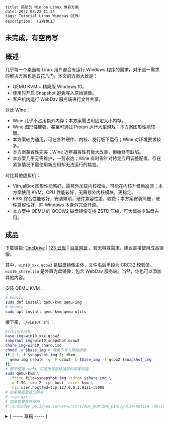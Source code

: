 ```
title: 简陋的 Win on Linux 兼容方案
date: 2022.08.22 11:54
tags: Tutorial Linux Windows QEMU
description: （正在施工）
```

## **未完成，有空再写**

## 概述

几乎每一个桌面端 Linux 用户都会有运行 Windows 程序的需求，对于这一需求的解决方案也是五花八门。本文的方案大致是：

- QEMU KVM + 精简版 Windows 10。
- 使用时开启 Snapshot 避免写入原始镜像。
- 客户机内运行 WebDav 服务端进行文件共享。

对比 Wine：

- Wine 几乎不占用额外内存；本方案需占用固定大小内存。
- Wine 图形性能强，甚至可通过 Proton 运行大型游戏；本方案图形性能较弱。
- 本方案较为通用，可在各种硬件、内核、发行版下运行；Wine 对环境要求较多。
- 本方案兼容性完美；Wine 近年兼容性有极大改善，但始终有缺陷。
- 本方案几乎无需维护，一劳永逸；Wine 有时需针对特定应用调整配置，存在紧急情况下需使用新应用却无法运行的尴尬。

对比其他虚拟机：

- VitrualBox 图形性能略好，需额外加载内核模块，可能在内核升级后崩溃；本方案使用 KVM，CPU 性能较好，无需额外内核模块，更稳定。
- ESXi 综合性能较好，安装繁琐，硬件兼容性差，收费；本方案安装简便，硬件兼容性好，除 Windows 本身外完全开源。
- 本方案中 QEMU 的 QCOW2 磁盘镜像支持 ZSTD 压缩，可大幅减少磁盘占用。

## 成品

下载链接: [OneDrive](https://1drv.ms/u/s!AndLPYbx5v06kh_hMRzLhgoTqOvN) | [123 云盘](https://www.123pan.com/s/SfI0Vv-yDEhd) | [百度网盘](https://pan.baidu.com/s/1M0zD537bNU5i78pcIyYk_w) 。若无特殊需求，建议直接使用成品镜像。

其中，`win10_xxx.qcow2` 是磁盘镜像主体，文件名后半段为 CRC32 校验值。`win10_share.iso` 是外置光盘镜像，包含 WebDav 服务端。当然，你也可以添加其他内容。

安装 QEMU KVM：

```sh
# Fedora
sudo dnf install qemu-kvm qemu-img
# Ubuntu
sudo apt install qemu-kvm qemu-utils
```

接下来，`./win10(.sh)`：

```sh
#!/bin/bash
base_img=win10_xxx.qcow2
snapshot_img=win10_snapshot.qcow2
share_img=win10_share.iso
chmod -w $base_img # 确保不写入原始镜像
if [ ! -f $snapshot_img ]; then
  qemu-img create -q -F qcow2 -b $base_img -f qcow2 $snapshot_img
fi
# 若不使用 sudo，可能出现鼠标捕获异常等问题
sudo qemu-kvm \
  -drive file=$snapshot_img -cdrom $share_img \
  -m 1.5G -smp 2 -cpu host -accel kvm \
  -nic user,hostfwd=tcp:127.0.0.1:9121-:5000
# 如果需要更高分辨率
# -vga qxl
# 如果需要音频支持
# -audiodev pa,id=pa,server=unix:${XDG_RUNTIME_DIR}/pulse/native -device intel-hda -device hda-duplex,audiodev=pa,mixer=off
```

<details>
<summary> [ ----- 草稿 ----- ] </summary>

关于镜像：

```
* 未激活。个人认为这不影响使用，且 KMS 激活存在过期的麻烦。
* 默认 Administrator 账户，禁用 UAC 等几乎所有安全相关功能。
* 注销后立刻自动登录，方便在外置光盘镜像中修改分辨率和缩放设置。
* 集成常用运行库和精简版输入法，不加入额外内容。建议将自定义内容写入外置光盘镜像。
* 使用中文版系统，因为国内某些软件在英文系统下会出现问题。也许你可以使用 Tiny10 自己做一个。

----- 集成内容 -----
.NET Framework (32, 64) * (2.0, 3.0, 3.5, 4.6)
MS Visual C++ Redist (32, 64) * (2005, 2008, 2010, 2013, 2015-2022)
搜狗五笔输入法 (支持拼音)

----- 来源信息 -----
安装镜像: Windows 10 三杰版 LTSB 2016 SE http://wuyou.net/forum.php?mod=viewthread&tid=411792
输入法: 搜狗五笔输入法 v5.2 正式版 for All Windows http://wuyou.net/forum.php?mod=viewthread&tid=428671
WebDav 服务端: DUFS https://github.com/sigoden/dufs
```

```sh
#!/bin/bash

# ensure run as root
if [[ $EUID -ne 0 ]]; then
  sudo $0 $*
  exit
fi

base_img=/run/media/kkocdko/data/win/pkgs/sys-imgs/win10_4006825f.qcow2
share_img=/run/media/kkocdko/data/win/pkgs/sys-imgs/win10_share.iso
tmpfs_dir=/home/kkocdko/misc/tmpfs
snapshot_img=$tmpfs_dir/win10_snapshot.qcow2
if [ ! -d $tmpfs_dir ]; then
  /home/kkocdko/misc/apps/ramdisk
fi
if [ ! -f $snapshot_img ]; then
  qemu-img create -f qcow2 -b $base_img -F qcow2 -o compression_type=zstd $snapshot_img &> /dev/null
  echo a new qemu snapshot image was created
fi
# use sudo, weaken the input grab
sudo qemu-kvm -drive file=$snapshot_img -cdrom $share_img -m 1.5G -cpu host -accel kvm -smp 2 -nic user,hostfwd=tcp:127.0.0.1:9121-:5000
# -vga qxl -device qxl
```

本页是《 LSW - 简陋的 Linux 上的 Win 兼容方案 》的目录。各篇链接如下：

0. 目录，起源

1. 选型：比较方案，协议限制

2. 制作：配置选项，选择镜像，装载，调整缩放

3. 交互：文件共享，网络

4. 应用：常用软件与技巧，搜狗五笔输入法

5. 优化：快照，差分，减小镜像体积，纯净化

```sh
# use udf to support long file name
mkisofs -udf -o share.iso ./share
qemu-img create -f qcow2 -o compression_type=zstd,preallocation=off win10.qcow2 32G
qemu-kvm -cdrom /run/media/kkocdko/data/win/pkgs/WinPE/WePE_2.2_10-64.iso -drive file=win10.qcow2 -drive file=share.iso,media=cdrom -boot once=d -m 1.5G -cpu host -accel kvm -smp 2
qemu-img convert -p -f qcow2 -O qcow2 -c -o compression_type=zstd,preallocation=off win10.qcow2 win10-zstd.qcow2
qemu-kvm -drive file=win10.qcow2 -m 1.5G -cpu host -accel kvm -smp 2

qemu-img create -f qcow2 -b win10_71c68d8d.qcow2 -F qcow2 -o compression_type=zstd snapshot.qcow2

qemu-kvm -cdrom /run/media/kkocdko/data/win/pkgs/WinPE/WePE_2.2_10-64.iso -drive file=/run/media/kkocdko/data/win/pkgs/sys-imgs/win10_22b7d436.qcow2 -boot once=d -m 2G -cpu host -accel kvm -smp 4

sudo qemu-kvm -cdrom /run/media/kkocdko/data/win/pkgs/WinPE/WePE_2.2_10-64.iso -drive file=/run/media/kkocdko/data/win/pkgs/sys-imgs/win10_22b7d436.qcow2 -drive file=/home/kkocdko/misc/reg/share.iso,media=cdrom -boot once=d -m 2G -cpu host -accel kvm -smp 4

sudo qemu-kvm -cdrom /run/media/kkocdko/data/win/pkgs/WinPE/WePE_2.2_10-64.iso -drive file=win10.qcow2 -drive file=win10_old.qcow2 -boot once=d -m 2G -cpu host -accel kvm -smp 4

sudo qemu-kvm \
  -drive file=win10.qcow2 -cdrom /run/media/kkocdko/data/win/pkgs/WinPE/WePE_2.2_10-64.iso \
  -boot once=d -m 2G -cpu host -accel kvm -smp 4 \
  -nic user,hostfwd=tcp:127.0.0.1:9121-:5000 -drive file=share.iso,media=cdrom \
  -audiodev id=jack,driver=jack

删除显示器设置： # HKEY_LOCAL_MACHINE\SYSTEM\ControlSet001\Control\GraphicsDrivers\Configuration\MSBDD...
自动启动挂载光盘中的 batch

sudo qemu-kvm -drive file=win10.qcow2 -m 2G -cpu host -accel kvm -smp 4


ide channel limit, if too many cdrom mount ,error

```

| Scale | DPI | DPI (Hex) | Name        |
| ----- | --- | --------- | ----------- |
| 100 % | 96  | 0x0060    | default     |
| 125 % | 120 | 0x0078    | medium      |
| 150 % | 144 | 0x0090    | larger      |
| 200 % | 192 | 0x00c0    | extra-large |
| 250 % | 240 | 0x00f0    | custom      |
| 300 % | 288 | 0x0120    | custom      |
| 400 % | 384 | 0x0180    | custom      |
| 500 % | 480 | 0x01e0    | custom      |

```
Windows Registry Editor Version 5.00

[HKEY_LOCAL_MACHINE\SOFTWARE\Microsoft\Windows NT\CurrentVersion\Winlogon]
"DefaultUserName"="Administrator"
"DefaultPassword"=""
"AutoAdminLogon"="1"
"ForceAutoLogon"=dword:00000001
"ForceUnlockLogon"=dword:00000001

[HKEY_CURRENT_USER\SOFTWARE\Microsoft\Windows\CurrentVersion\Explorer\Serialize]
"StartupDelayInMSec"=dword:00000000
```

https://docs.microsoft.com/en-us/windows-hardware/manufacture/desktop/dpi-related-apis-and-registry-settings

最近在尝试努力弄出一个方便的 Win10 镜像，在 QEMU 中运行，以满足我偶尔的使用 Windows 的需求。我希望让这个镜像足够小，只读，并且让

1. 请区分“收缩”和“压缩”的区别。不能混为一谈。

2. 在磁盘镜像中写入文件，镜像会被“撑开”。删除了文件后，要想让镜像回到原本的大小，需要“收缩”镜像。

3. 不要使用 Virtual Disk Precompactor，直接复制并修复引导。最好是单线程，减少碎片。

4. `NTFS` 压缩 无效

5. QEMU 的 `qcow2`，[修改 QCOW2 镜像的 ZSTD 压缩级别](/./post/202206112353)

6. snapshot

</details>
